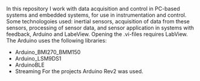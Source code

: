 In this repository I work with data acquisition and control in PC-based systems and embedded systems, for use in instrumentation and control. Some technologoies used: inertial sensors, acquisition of data from these sensors, processing of sensor data, and sensor application in systems with feedback, Arduino and LabeView. Opening the .vi-files requires LabView. The Arduino uses the following libraries:
- Arduino_BMI270_BMM150
- Arduino_LSM9DS1
- ArduinoBLE
- Streaming
For the projects Arduino Rev2 was used.
